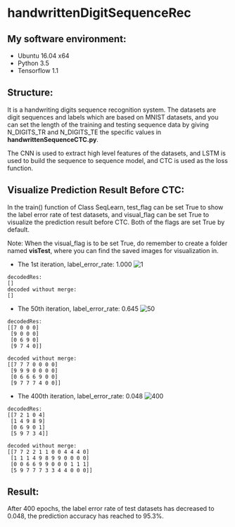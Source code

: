 # handwrittenDigitSequenceRec


## My software environment:

- Ubuntu 16.04 x64
- Python 3.5
- Tensorflow 1.1


## Structure:

It is a handwriting digits sequence recognition system. The datasets are digit sequences and labels which are based on MNIST datasets, and you can set the length of the training and testing sequence data by giving N_DIGITS_TR and N_DIGITS_TE the specific values in **handwrittenSequenceCTC.py**.

The CNN is used to extract high level features of the datasets, and LSTM is used to build the sequence to sequence model, and CTC is used as the loss function.

## Visualize Prediction Result Before CTC:

In the train() function of Class SeqLearn, test_flag can be set True to show the label error rate of test datasets, and visual_flag can be set True to visualize the prediction result before CTC. Both of the flags are set True by default.

Note: When the visual_flag is to be set True, do remember to create a folder named **visTest**, where you can find the saved images for visualization in.

- The 1st iteration, label_error_rate: 1.000
![1](https://user-images.githubusercontent.com/9562709/27832083-a53c60b0-60cd-11e7-8e7d-16a01c727b0e.jpg)

```
decodedRes: 
[]
decoded without merge: 
[]
```

- The 50th iteration, label_error_rate: 0.645
![50](https://user-images.githubusercontent.com/9562709/27832121-c13d0b5c-60cd-11e7-8ccd-7fd3047facd8.jpg)

```
decodedRes: 
[[7 0 0 0]
 [9 0 0 0]
 [0 6 9 0]
 [9 7 4 0]]

decoded without merge: 
[[7 7 7 0 0 0 0]
 [9 9 9 0 0 0 0]
 [0 6 6 6 9 0 0]
 [9 7 7 7 4 0 0]]
```

- The 400th iteration, label_error_rate: 0.048
![400](https://user-images.githubusercontent.com/9562709/27832129-cfd6ef52-60cd-11e7-9aa1-8d3561f81119.jpg)

```
decodedRes: 
[[7 2 1 0 4]
 [1 4 9 8 9]
 [0 6 9 0 1]
 [5 9 7 3 4]]

decoded without merge: 
[[7 7 2 2 1 1 0 0 4 4 4 0]
 [1 1 1 4 9 8 9 9 0 0 0 0]
 [0 0 6 6 9 9 0 0 0 1 1 1]
 [5 9 7 7 7 3 3 4 4 0 0 0]]
```

## Result:
After 400 epochs, the label error rate of test datasets has decreased to 0.048, the prediction accuracy has reached to 95.3%. 
